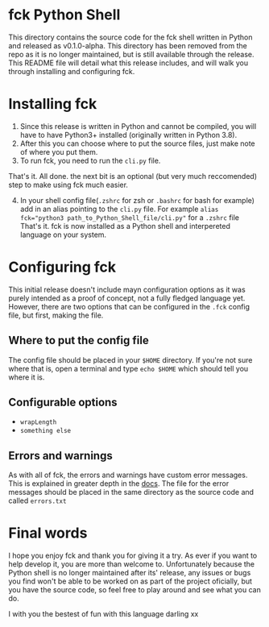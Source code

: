 # fck Python Shell

This directory contains the source code for the fck shell written in Python and released as v0.1.0-alpha. This directory has been removed from the repo as it is no longer maintained, but is still available through the release. This README file will detail what this release includes, and will walk you through installing and configuring fck.

# Installing fck

1. Since this release is written in Python and cannot be compiled, you will have to have Python3+ installed (originally written in Python 3.8).  
2. After this you can choose where to put the source files, just make note of where you put them.  
3. To run fck, you need to run the ``cli.py`` file.  

That's it. All done. the next bit is an optional (but very much reccomended) step to make using fck much easier.  

4. In your shell config file(``.zshrc`` for zsh or ``.bashrc`` for bash for example) add in an alias pointing to the ``cli.py`` file. For example ``alias fck="python3 path_to_Python_Shell_file/cli.py"`` for a ``.zshrc`` file  
That's it. fck is now installed as a Python shell and interpereted language on your system.

# Configuring fck

This initial release doesn't include mayn configuration options as it was purely intended as a proof of concept, not a fully fledged language yet. However, there are two options that can be configured in the ``.fck`` config file, but first, making the file.

## Where to put the config file

The config file should be placed in your ``$HOME`` directory. If you're not sure where that is, open a terminal and type ``echo $HOME`` which should tell you where it is.

## Configurable options

- ``wrapLength``
- ``something else``

## Errors and warnings

As with all of fck, the errors and warnings have custom error messages. This is explained in greater depth in the [docs](https://rosiepuddles.github.io/fck/docs/_build/html/Error%20messages.html). The file for the error messages should be placed in the same directory as the source code and called ``errors.txt``

# Final words

I hope you enjoy fck and thank you for giving it a try. As ever if you want to help develop it, you are more than welcome to. Unfortunately because the Python shell is no longer maintained after its' release, any issues or bugs you find won't be able to be worked on as part of the project oficially, but you have the source code, so feel free to play around and see what you can do.

I with you the bestest of fun with this language darling xx

